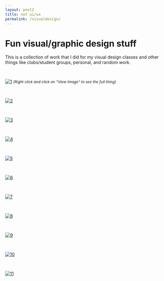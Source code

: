 ```yaml
---
layout: post2
title: not ui/ux
permalink: /visualdesign/
---
```


<h1>Fun visual/graphic design stuff</h1>

This is a collection of work that I did for my visual design classes and other things like clubs/student groups, personal, and random work.

<br>

[![1](/images/posts/megamap.png)](https://wilsontruong.com/images/posts/megamap.png)
<i style="font-size:12px;">(Right click and click on "View Image" to see the full thing)</i>

<br>

[![2](/images/posts/infosheet.png)](https://wilsontruong.com/images/posts/infosheet.png)

<br>

[![3](/images/posts/iconsandstuff.png)](https://wilsontruong.com/images/posts/iconsandstuff.png)

<br>

[![4](/images/posts/kitty.png)](https://wilsontruong.com/images/posts/kitty.png)

<br>

[![5](/images/posts/hackville1.png)](https://wilsontruong.com/images/posts/hackville1.png)

<br>

[![6](/images/posts/hackville2.png)](https://wilsontruong.com/images/posts/hackville2.png)

<br>

[![7](/images/posts/visual1.gif)](https://wilsontruong.com/images/posts/visual1.gif)

<br>

[![8](/images/posts/visual2.gif)](https://wilsontruong.com/images/posts/visual2.gif)

<br>

[![9](/images/posts/visual3.png)](https://wilsontruong.com/images/posts/visual3.png)

<br>

[![10](/images/posts/visual4.jpg)](https://wilsontruong.com/images/posts/visual4.jpg)

<br>

[![11](/images/posts/visual5.png)](https://wilsontruong.com/images/posts/visual5.png)

<br>
